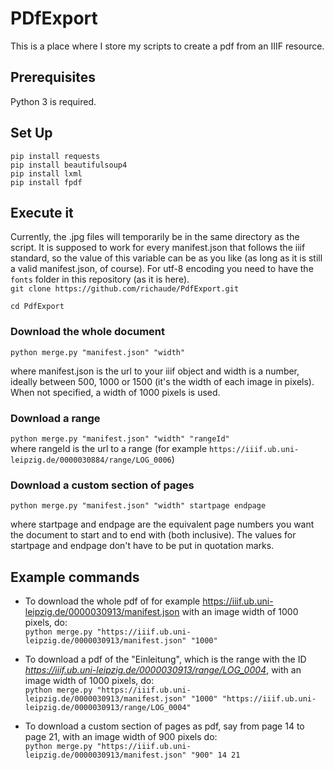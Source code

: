 # PDfExport
This is a place where I store my scripts to create a pdf from an IIIF resource.
## Prerequisites
Python 3 is required.
## Set Up
```pip install requests```  
```pip install beautifulsoup4```  
```pip install lxml```  
```pip install fpdf```
## Execute it
Currently, the .jpg files will temporarily be in the same directory as the script. It is supposed to work for every manifest.json that follows the iiif standard, so the value of this variable can be as you like (as long as it is still a valid manifest.json, of course). For utf-8 encoding you need to have the ```fonts``` folder in this repository (as it is here).  
```git clone https://github.com/richaude/PdfExport.git```  

```cd PdfExport```  
### Download the whole document
```python merge.py "manifest.json" "width"```  

where manifest.json is the url to your iiif object and width is a number, ideally between 500, 1000 or 1500 (it's the width of each image in pixels). When not specified, a width of 1000 pixels is used.
### Download a range
```python merge.py "manifest.json" "width" "rangeId"```  
where rangeId is the url to a range (for example ```https://iiif.ub.uni-leipzig.de/0000030884/range/LOG_0006```)
### Download a custom section of pages  
```python merge.py "manifest.json" "width" startpage endpage```  

where startpage and endpage are the equivalent page numbers you want the document to start and to end with (both inclusive). The values for startpage and endpage don't have to be put in quotation marks.  
## Example commands
+ To download the whole pdf of for example https://iiif.ub.uni-leipzig.de/0000030913/manifest.json with an image width of 1000 pixels, do:  
```python merge.py "https://iiif.ub.uni-leipzig.de/0000030913/manifest.json" "1000"```    

+ To download a pdf of the "Einleitung", which is the range with the ID *https://iiif.ub.uni-leipzig.de/0000030913/range/LOG_0004*, with an image width of 1000 pixels, do:  
```python merge.py "https://iiif.ub.uni-leipzig.de/0000030913/manifest.json" "1000" "https://iiif.ub.uni-leipzig.de/0000030913/range/LOG_0004"```  

+ To download a custom section of pages as pdf, say from page 14 to page 21, with an image width of 900 pixels do:  
```python merge.py "https://iiif.ub.uni-leipzig.de/0000030913/manifest.json" "900" 14 21```
